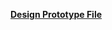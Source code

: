 **[Design Prototype File](https://www.figma.com/design/xqoy7phh3Vbq3BXwyNxhGb/Estee-Lauder-2024-Challenge-Design?node-id=0-1&t=0MUzF1MYDT0kGF2y-1)**
